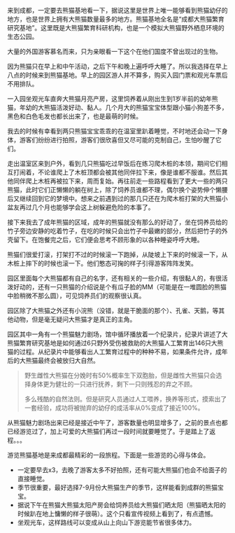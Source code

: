 来到成都，一定要去熊猫基地看一下，据说这里是世界上唯一能够看到熊猫幼仔的地方，也是世界上拥有大熊猫数量最多的地方。熊猫基地全名是“成都大熊猫繁育研究基地”。这里既是大熊猫繁育科研机构，也是一个模拟大熊猫野外栖息环境的生态公园。

大量的外国游客慕名而来，只为亲眼看一下这个在他们国度不曾出现过的生物。

因为熊猫只在早上和中午活动，之后下午和晚上遍呼呼大睡了。所以我选择在早上八点的时候来到熊猫基地。早上的园区游人并不算多，购买入园门票和观光车票后不用排队。

一入园坐观光车直奔大熊猫月亮产房，这里饲养着从刚出生到1岁半前的幼年熊猫，年幼的大熊猫活泼好动、黏人。几个月大的熊猫宝宝体型跟小猫小狗差不多，黑色和白色毛发也都长出来了，也是最萌的时候。

我去的时候有幸看到两只熊猫宝宝乖乖的在温室里趴着睡觉，不时地还会动一下身体，游客们纷纷进行拍照，游客们很欣喜但又尽可能的克制自己，生怕吵醒了它们。

走出温室区来到户外，看到几只熊猫吃过早饭后在练习爬木桩的本领，期间它们相互打闹着，不论谁爬上了木桩顶都会被其他同伴拉下来，像是谁都不服谁。然后其他同伴爬上木桩再被拉下来，周而复始。再往前走一些路程看到了更大一些的两只熊猫，此时它们正懒懒的躺在树上，除了饲养员谁都不理，偶尔换个姿势伸个懒腰后又继续回到它的梦境中。想来之前遇到过的那几只还在为爬木桩打架的大熊猫小盆友再过几个月也能够学会这上树躲避危险的本事了。

接下来我去了成年熊猫的区域，成年的熊猫就没有那么的好动了，坐在饲养员给的竹子旁边安静的吃着竹子，在吃的时候只会出竹子中最嫩的部分，然后把竹子的外壳留下。在饱餐完之后，它们便会思考不顾形象的以各种睡姿呼呼大睡。

熊猫们很爱打滚，打架打不过的时候滚一下跑掉，从陡坡上下来的时候滚一下，从木桩上摔下的时候也滚一下。他们憨态可掬的样子引得游客阵阵发笑。

园区里面每个大熊猫都有自己的名字，还有相关的一些介绍，有很黏人的，有很活泼好动的，还有一只熊猫的介绍说是个有瓜子脸的MM（可能是在一堆圆脸的熊猫中脸稍微不那么圆），可见饲养员们的观察很认真。

园区除了大熊猫之外还有小浣熊（没错，就是干脆面的那个）、孔雀、天鹅，等其他动物，但是毫无疑问大熊猫才是真正的主角。

园区其中一角有一个熊猫魅力剧场，馆中循环播放着一个纪录片，纪录片讲述了大熊猫繁育研究基地是如何通过6只野外受伤被救助的大熊猫人工繁育出146只大熊猫的过程。从纪录片中能够看出人工繁育过程中的种种不易，如果条件允许，成年后的大熊猫最终会被放归大自然。

> 野生雌性大熊猫在分娩时有50%概率生下双胞胎，但是雌性大熊猫只会选择身体更为健壮的一只进行抚养，剩下一只则残忍的弃之不顾。
>
> 多么残酷的自然法则。但是研究人员通过人工喂养，换养等形式，摸索出了一套经验，成功将被抛弃的幼仔的成活率从0%变成了接近100%。

从熊猫魅力剧场出来已经是接近中午了，游客数量也明显增多了，之前的景点也都已经游览过了，加上可爱的大熊猫们再过一段时间就要睡觉了。于是踏上了返程。。。

游览熊猫基地是来成都最精彩的一段旅程。下面是一些游览的心得与体会。

- 一定要早去x3，去晚了游客太多不好拍照，还有可能大熊猫们也会不给面子的直接睡觉。
- 季节很重要，最好选择7-9月份大熊猫生产的季节，这样能看到成群的熊猫宝宝。
- 据说下午在熊猫大熊猫太阳产房会给饲养员给大熊猫们晒太阳（熊猫晒太阳的时候趴在地上慵懒的样子很萌）。这个只看宣传视频上看到了，有点遗憾。
- 坐观光车，这样路线可以变成从山上向山下游览能节省很多体力。
